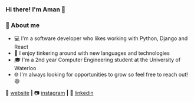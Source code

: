 <h3 align="left">Hi there! I'm Aman 👋</h3>
<h3> 📖 About me </h3>

* 💻 I'm a software developer who likes working with Python, Django and React
* 🌱 I enjoy tinkering around with new languages and technologies
* 🎓 I'm a 2nd year Computer Engineering student at the University of Waterloo
* 🌐 I'm always looking for opportunities to grow so feel free to reach out! 😄

🏡 [website][website] **|** 
📷 [instagram][instagram] **|** 
👔 [linkedin][linkedin]

[website]: https://amanshah-11.github.io/personal-website2/
[instagram]: https://www.instagram.com/aman.shah11/
[linkedin]: https://www.linkedin.com/in/amanshah11/
<!--
**AmanShah-11/AmanShah-11** is a ✨ _special_ ✨ repository because its `README.md` (this file) appears on your GitHub profile.

Here are some ideas to get you started:

- 🔭 I’m currently working on ...
- 🌱 I’m currently learning ...
- 👯 I’m looking to collaborate on ...
- 🤔 I’m looking for help with ...
- 💬 Ask me about ...
- 📫 How to reach me: ...
- 😄 Pronouns: ...
- ⚡ Fun fact: ...
-->

